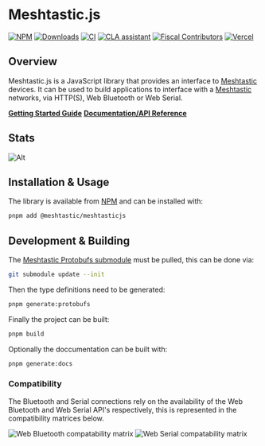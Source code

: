 # Meshtastic.js

[![NPM](https://badgen.net/npm/v/@meshtastic/meshtasticjs)](https://www.npmjs.com/package/@meshtastic/meshtasticjs)
[![Downloads](https://badgen.net/npm/dt/@meshtastic/meshtasticjs)](https://www.npmjs.com/package/@meshtastic/meshtasticjs)
[![CI](https://img.shields.io/github/workflow/status/meshtastic/meshtastic.js/CI?label=actions&logo=github&color=yellow)](https://github.com/meshtastic/repo/actions/workflows/ci.yml)
[![CLA assistant](https://cla-assistant.io/readme/badge/meshtastic/repo)](https://cla-assistant.io/meshtastic/repo)
[![Fiscal Contributors](https://opencollective.com/meshtastic/tiers/badge.svg?label=Fiscal%20Contributors&color=deeppink)](https://opencollective.com/meshtastic/)
[![Vercel](https://img.shields.io/static/v1?label=Powered%20by&message=Vercel&style=flat&logo=vercel&color=000000)](https://vercel.com?utm_source=meshtastic&utm_campaign=oss)

## Overview

Meshtastic.js is a JavaScript library that provides an interface to [Meshtastic](https://meshtastic.org) devices. It can be used to build applications to interface with a [Meshtastic](https://meshtastic.org) networks, via HTTP(S), Web Bluetooth or Web Serial.

**[Getting Started Guide](https://meshtastic.org/docs/software/js/getting-started)**
**[Documentation/API Reference](https://js.meshtastic.org)**

## Stats

![Alt](https://repobeats.axiom.co/api/embed/8a0bb0a0222172b4eda88c3119b8291813a83994.svg "Repobeats analytics image")

## Installation & Usage

The library is available from [NPM](https://www.npmjs.com/package/@meshtastic/meshtasticjs) and can be installed with:

```bash
pnpm add @meshtastic/meshtasticjs
```

## Development & Building

The [Meshtastic Protobufs submodule](https://github.com/meshtastic/meshtastic-protobufs/) must be pulled, this can be done via:

```bash
git submodule update --init
```

Then the type definitions need to be generated:

```bash
pnpm generate:protobufs
```

Finally the project can be built:

```bash
pnpm build
```

Optionally the doccumentation can be built with:

```bash
pnpm generate:docs
```

### Compatibility

The Bluetooth and Serial connections rely on the availability of the Web Bluetooth and Web Serial API's respectively, this is represented in the compatibility matrices below.

![Web Bluetooth compatability matrix](https://caniuse.bitsofco.de/image/web-bluetooth.png)
![Web Serial compatability matrix](https://caniuse.bitsofco.de/image/web-serial.png)
